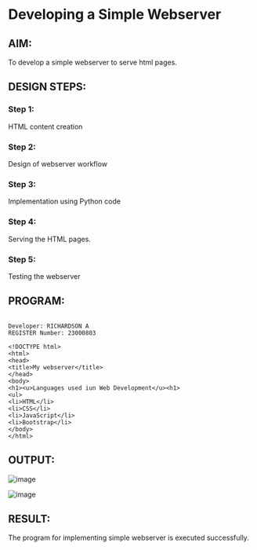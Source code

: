 # Developing a Simple Webserver
## AIM:
To develop a simple webserver to serve html pages.

## DESIGN STEPS:
### Step 1: 
HTML content creation
### Step 2:
Design of webserver workflow
### Step 3:
Implementation using Python code
### Step 4:
Serving the HTML pages.
### Step 5:
Testing the webserver

## PROGRAM:
```

Developer: RICHARDSON A
REGISTER Number: 23000803

<!DOCTYPE html>
<html>
<head>
<title>My webserver</title>
</head>
<body>
<h1><u>Languages used iun Web Development</u><h1>
<ul>
<li>HTML</li>
<li>CSS</li>
<li>JavaScript</li>
<li>Bootstrap</li>
</body>
</html>

```


## OUTPUT:

![image](https://github.com/Richard01072002/simplewebserver/assets/141472248/66b3f888-8ab9-43a9-924e-4512397dab5c)



![image](https://github.com/Richard01072002/simplewebserver/assets/141472248/ca740832-114c-415e-a010-a16e8ddd11b7)



## RESULT:
The program for implementing simple webserver is executed successfully.
